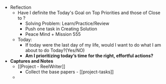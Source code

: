 - Reflection
	- Have I definite the Today's Goal on Top Priorities and those of Close to ?
		- Solving Problem: Learn/Practice/Review
		- Push one task in Creating Solution
		- Peace Mind + Mission 555
	- Today:
		- If today were the last day of my life, would I want to do what I am about to do Today?(Yes/NO)
		- **Am I prioritizing today’s time for the right, effortful actions?**
- **Captures and Notes**
	- [[Project - ReelWriter]]
		- Collect the base papers - [[project-tasks]]
	-